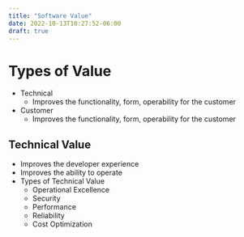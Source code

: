 ```yaml
---
title: "Software Value"
date: 2022-10-13T10:27:52-06:00
draft: true
---
```


# Types of Value

- Technical
  - Improves the functionality, form, operability for the customer
- Customer
  - Improves the functionality, form, operability for the customer

## Technical Value

- Improves the developer experience
- Improves the ability to operate
- Types of Technical Value
  - Operational Excellence
  - Security
  - Performance
  - Reliability
  - Cost Optimization
